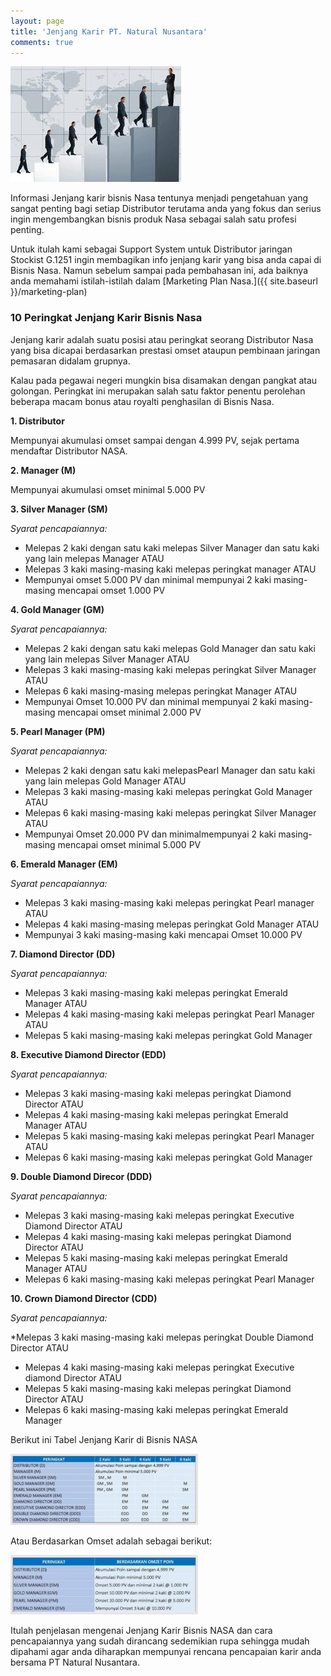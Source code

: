 ```yaml
---
layout: page
title: 'Jenjang Karir PT. Natural Nusantara'
comments: true
---
```

![jenjang karir](assets/images/Karir.jpeg)

Informasi Jenjang karir bisnis Nasa tentunya menjadi pengetahuan yang sangat penting bagi setiap Distributor terutama anda yang fokus dan serius ingin mengembangkan bisnis produk Nasa sebagai salah satu profesi penting.

Untuk itulah kami sebagai Support System untuk Distributor jaringan Stockist G.1251 ingin membagikan info jenjang karir yang bisa anda capai di Bisnis Nasa. Namun sebelum sampai pada pembahasan ini, ada baiknya anda memahami istilah-istilah dalam [Marketing Plan Nasa.]({{ site.baseurl }}/marketing-plan)

### 10 Peringkat Jenjang Karir Bisnis Nasa

Jenjang karir adalah suatu posisi atau peringkat seorang Distributor Nasa yang bisa dicapai berdasarkan prestasi omset ataupun pembinaan jaringan pemasaran didalam grupnya.

Kalau pada pegawai negeri mungkin bisa disamakan dengan pangkat atau golongan. Peringkat ini merupakan salah satu faktor penentu perolehan beberapa macam bonus atau royalti penghasilan di Bisnis Nasa.

**1. Distributor**

Mempunyai akumulasi omset sampai dengan 4.999 PV, sejak pertama mendaftar Distributor NASA.

**2. Manager (M)**

Mempunyai akumulasi omset minimal 5.000 PV

**3. Silver Manager (SM)**

*Syarat pencapaiannya:*

* Melepas 2 kaki dengan satu kaki melepas Silver Manager dan satu kaki yang lain melepas Manager ATAU
* Melepas 3 kaki masing-masing kaki melepas peringkat manager ATAU
* Mempunyai omset 5.000 PV dan minimal mempunyai 2 kaki masing-masing mencapai omset 1.000 PV

**4. Gold Manager (GM)**

*Syarat pencapaiannya:*

* Melepas 2 kaki dengan satu kaki melepas Gold Manager dan satu kaki yang lain melepas Silver Manager ATAU
* Melepas 3 kaki masing-masing kaki melepas peringkat Silver Manager ATAU
* Melepas 6 kaki masing-masing melepas peringkat Manager ATAU
* Mempunyai Omset 10.000 PV dan minimal mempunyai 2 kaki masing-masing mencapai omset minimal 2.000 PV

**5. Pearl Manager (PM)**

*Syarat pencapaiannya:*

* Melepas 2 kaki dengan satu kaki melepasPearl Manager dan satu kaki yang lain melepas Gold Manager ATAU
* Melepas 3 kaki masing-masing kaki melepas peringkat Gold Manager ATAU
* Melepas 6 kaki masing-masing kaki melepas peringkat Silver Manager ATAU
* Mempunyai Omset 20.000 PV dan minimalmempunyai 2 kaki masing-masing mencapai omset minimal 5.000 PV

**6. Emerald Manager (EM)**

*Syarat pencapaiannya:*

* Melepas 3 kaki masing-masing kaki melepas peringkat Pearl manager ATAU
* Melepas 4 kaki masing-masing melepas peringkat Gold Manager ATAU
* Mempunyai 3 kaki masing-masing kaki mencapai Omset 10.000 PV

**7. Diamond Director (DD)**

*Syarat pencapaiannya:*

* Melepas 3 kaki masing-masing kaki melepas peringkat Emerald Manager ATAU
* Melepas 4 kaki masing-masing kaki melepas peringkat Pearl Manager ATAU
* Melepas 5 kaki masing-masing kaki melepas peringkat Gold Manager

**8. Executive Diamond Director (EDD)**

*Syarat pencapaiannya:*

* Melepas 3 kaki masing-masing kaki melepas peringkat Diamond Director ATAU
* Melepas 4 kaki masing-masing kaki melepas peringkat Emerald Manager ATAU
*  Melepas 5 kaki masing-masing kaki melepas peringkat Pearl Manager ATAU
* Melepas 6 kaki masing-masing kaki melepas peringkat Gold Manager

**9. Double Diamond Direcor (DDD)**

*Syarat pencapaiannya:*

* Melepas 3 kaki masing-masing kaki melepas peringkat Executive Diamond Director ATAU
* Melepas 4 kaki masing-masing kaki melepas peringkat Diamond Director ATAU
* Melepas 5 kaki masing-masing kaki melepas peringkat Emerald Manager ATAU
* Melepas 6 kaki masing-masing kaki melepas peringkat Pearl Manager

**10. Crown Diamond Director (CDD)**

*Syarat pencapaiannya:*

*Melepas 3 kaki masing-masing kaki melepas peringkat Double Diamond Director ATAU
* Melepas 4 kaki masing-masing kaki melepas peringkat Executive diamond Director ATAU
* Melepas 5 kaki masing-masing kaki melepas peringkat Diamond Director ATAU
* Melepas 6 kaki masing-masing kaki melepas peringkat Emerald Manager

Berikut ini Tabel Jenjang Karir di Bisnis NASA

![Jenjang Karir di Bisnis NASA](assets/images/tabel-peringkat-jenjang-karir-nasa-300x114.jpg)

Atau Berdasarkan Omset adalah sebagai berikut:

![Berdasarkan Omset](assets/images/tabel-jenjang-karir-nasa-omset-300x95.jpg)

Itulah penjelasan mengenai Jenjang Karir Bisnis NASA dan cara pencapaiannya yang sudah dirancang sedemikian rupa sehingga mudah dipahami agar anda diharapkan mempunyai rencana pencapaian karir anda bersama PT Natural Nusantara.
